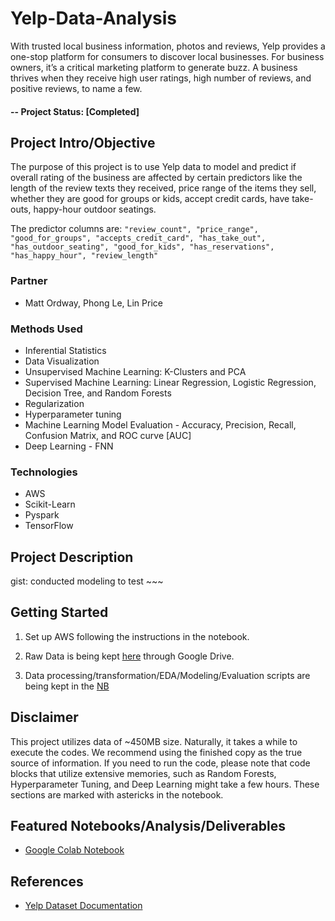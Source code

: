 # Yelp-Data-Analysis
With trusted local business information, photos and reviews, Yelp provides a one-stop platform for consumers to discover local businesses. For business owners, it’s a critical marketing platform to generate buzz. A business thrives when they receive high user ratings, high number of reviews, and positive reviews, to name a few. 

#### -- Project Status: [Completed]

## Project Intro/Objective
The purpose of this project is to use Yelp data to model and predict if overall rating of the business are affected by certain predictors like the length of the review texts they received, price range of the items they sell, whether they are good for groups or kids, accept credit cards, have take-outs, happy-hour outdoor seatings. 

The predictor columns are:
```"review_count", "price_range", "good_for_groups", "accepts_credit_card", "has_take_out", "has_outdoor_seating", "good_for_kids", "has_reservations", "has_happy_hour", "review_length"```

### Partner
* Matt Ordway, Phong Le, Lin Price

### Methods Used
* Inferential Statistics
* Data Visualization
* Unsupervised Machine Learning: K-Clusters and PCA
* Supervised Machine Learning: Linear Regression, Logistic Regression, Decision Tree, and Random Forests
* Regularization
* Hyperparameter tuning
* Machine Learning Model Evaluation - Accuracy, Precision, Recall, Confusion Matrix, and ROC curve [AUC]
* Deep Learning - FNN


### Technologies
* AWS
* Scikit-Learn
* Pyspark
* TensorFlow

## Project Description
gist: conducted modeling to test ~~~ 


## Getting Started

1. Set up AWS following the instructions in the notebook.

3. Raw Data is being kept [here](https://drive.google.com/drive/folders/1B9sT11g-F-R3ifkLe9rloA4phKzbAO8Z?usp=share_link) through Google Drive.
    
3. Data processing/transformation/EDA/Modeling/Evaluation scripts are being kept in the [NB](https://colab.research.google.com/drive/1uBpqYS_SEux-N97jmCCxvRGMIm-mNctm?usp=share_link)

## Disclaimer
This project utilizes data of ~450MB size. Naturally, it takes a while to execute the codes. We recommend using the finished copy as the true source of information. If you need to run the code, please note that code blocks that utilize extensive memories, such as Random Forests, Hyperparameter Tuning, and Deep Learning might take a few hours. These sections are marked with astericks in the notebook.

## Featured Notebooks/Analysis/Deliverables
* [Google Colab Notebook](https://colab.research.google.com/drive/1uBpqYS_SEux-N97jmCCxvRGMIm-mNctm?usp=share_link)

## References
* [Yelp Dataset Documentation](https://www.yelp.com/dataset/documentation/main)
